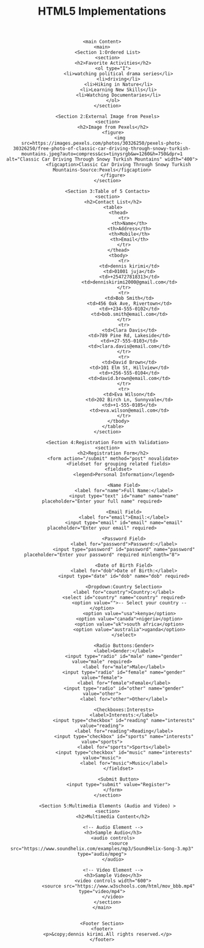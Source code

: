 <!DOCTYPE html>
<html lang="en">
<head>
    <meta charset="UTF-8">
    <meta name="viewport" content="width=device-width, initial-scale=1.0">
    <title>HTML5 Implementations</title>
    <style>
        /* Basic CSS for table styling and layout */
        table {
            width: 80%;
            margin: 20px auto;
            border-collapse: collapse;
        }
        table, th, td {
            border: 1px solid black;
            padding: 8px;
            text-align: left;
        }
        th {
            background-color: #f2f2f2;
        }
        form {
            width: 50%;
            margin: 20px auto;
        }
        label {
            display: block;
            margin-top: 10px;
        }
        input, select {
            width: 100%;
            padding: 5px;
            margin-top: 5px;
        }
    </style>
</head>
<body>
    <Header Section>
    <header>
        <h1>HTML5 Implementations</h1>
    </header>

    <main Content>
    <main>
        <Section 1:Ordered List>
        <section>
            <h2>Favorite Activities</h2>
            <ol type="I">
                <li>watching political drama series</li>
                <li>driving</li>
                <li>Hiking in Nature</li>
                <li>Learning New Skills</li>
                <li>Watching Documentaries</li>
            </ol>
        </section>

        <Section 2:External Image from Pexels>
        <section>
            <h2>Image from Pexels</h2>
            <figure>
                 <img src=https://images.pexels.com/photos/30326250/pexels-photo-30326250/free-photo-of-classic-car-driving-through-snowy-turkish-mountains.jpeg?auto=compress&cs=tinysrgb&w=1260&h=750&dpr=1 alt="Classic Car Driving Through Snowy Turkish Mountains" width="400">
                <figcaption>Classic Car Driving Through Snowy Turkish Mountains-Source:Pexels</figcaption>
            </figure>
        </section>

        <Section 3:Table of 5 Contacts>
        <section>
            <h2>Contact List</h2>
            <table>
                <thead>
                    <tr>
                        <th>Name</th>
                        <th>Address</th>
                        <th>Mobile</th>
                        <th>Email</th>
                    </tr>
                </thead>
                <tbody>
                    <tr>
                        <td>dennis kirimi</td>
                        <td>01001 juja</td>
                        <td>+254727818313</td>
                        <td>denniskirimi2000@gmail.com</td>
                    </tr>
                    <tr>
                        <td>Bob Smith</td>
                        <td>456 Oak Ave, Rivertown</td>
                        <td>+234-555-0102</td>
                        <td>bob.smith@email.com</td>
                    </tr>
                    <tr>
                        <td>Clara Davis</td>
                        <td>789 Pine Rd, Lakeside</td>
                        <td>+27-555-0103</td>
                        <td>clara.davis@email.com</td>
                    </tr>
                    <tr>
                        <td>David Brown</td>
                        <td>101 Elm St, Hillview</td>
                        <td>+256-555-0104</td>
                        <td>david.brown@email.com</td>
                    </tr>
                    <tr>
                        <td>Eva Wilson</td>
                        <td>202 Birch Ln, Sunnyvale</td>
                        <td>+1-555-0105</td>
                        <td>eva.wilson@email.com</td>
                    </tr>
                </tbody>
            </table>
        </section>

        <Section 4:Registration Form with Validation>
        <section>
            <h2>Registration Form</h2>
            <form action="/submit" method="post" novalidate>
                <Fieldset for grouping related fields>
                <fieldset>
                    <legend>Personal Information</legend>

                    <Name Field>
                    <label for="name">Full Name:</label>
                    <input type="text" id="name" name="name" placeholder="Enter your full name" required>

                    <Email Field>
                    <label for="email">Email:</label>
                    <input type="email" id="email" name="email" placeholder="Enter your email" required>

                    <Password Field>
                    <label for="password">Password:</label>
                    <input type="password" id="password" name="password" placeholder="Enter your password" required minlength="8">

                    <Date of Birth Field>
                    <label for="dob">Date of Birth:</label>
                    <input type="date" id="dob" name="dob" required>

                    <Dropdown:Country Selection>
                    <label for="country">Country:</label>
                    <select id="country" name="country" required>
                        <option value="">-- Select your country --</option>
                        <option value="usa">kenya</option>
                        <option value="canada">nigeria</option>
                        <option value="uk">south africa</option>
                        <option value="australia">uganda</option>
                    </select>

                    <Radio Buttons:Gender>
                    <label>Gender:</label>
                    <input type="radio" id="male" name="gender" value="male" required>
                    <label for="male">Male</label>
                    <input type="radio" id="female" name="gender" value="female">
                    <label for="female">Female</label>
                    <input type="radio" id="other" name="gender" value="other">
                    <label for="other">Other</label>

                    <Checkboxes:Interests>
                    <label>Interests:</label>
                    <input type="checkbox" id="reading" name="interests" value="reading">
                    <label for="reading">Reading</label>
                    <input type="checkbox" id="sports" name="interests" value="sports">
                    <label for="sports">Sports</label>
                    <input type="checkbox" id="music" name="interests" value="music">
                    <label for="music">Music</label>
                </fieldset>

                <Submit Button>
                <input type="submit" value="Register">
            </form>
        </section>

        <Section 5:Multimedia Elements (Audio and Video) >
        <section>
            <h2>Multimedia Content</h2>

            <!-- Audio Element -->
            <h3>Sample Audio</h3>
            <audio controls>
                <source src="https://www.soundhelix.com/examples/mp3/SoundHelix-Song-3.mp3" type="audio/mpeg">
            </audio>

            <!-- Video Element -->
            <h3>Sample Video</h3>
            <video controls width="600">
                <source src="https://www.w3schools.com/html/mov_bbb.mp4" type="video/mp4">
            </video>
        </section>
    </main>


    <Footer Section>
    <footer>
        <p>&copy;dennis kirimi.All rights reserved.</p>
    </footer>
</body>
</html>
